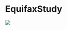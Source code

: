 # EquifaxStudy
![](https://encrypted-tbn0.gstatic.com/images?q=tbn:ANd9GcQISfYebFADulA3y_S9AY4oazGIujI6BqJJ3g&usqp=CAU)
